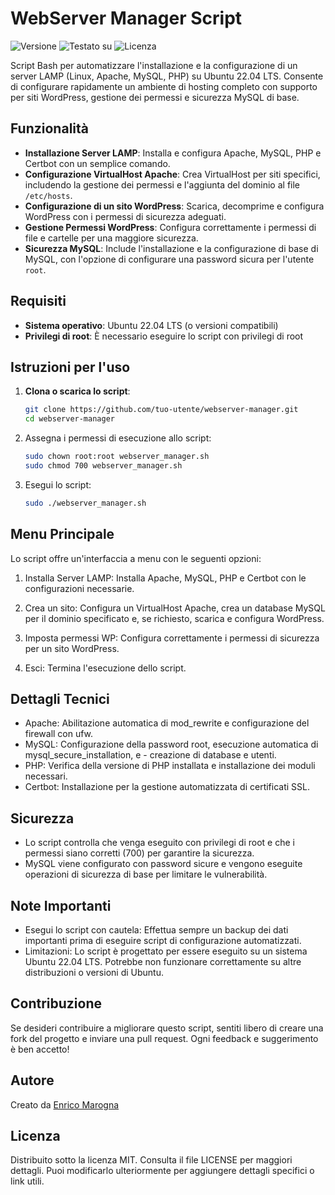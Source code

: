 # WebServer Manager Script

![Versione](https://img.shields.io/badge/Versione-1.4-blue)
![Testato su](https://img.shields.io/badge/Testato%20su-Ubuntu%2022.04%20LTS-orange)
![Licenza](https://img.shields.io/badge/Licenza-MIT-green)

Script Bash per automatizzare l'installazione e la configurazione di un server LAMP (Linux, Apache, MySQL, PHP) su Ubuntu 22.04 LTS. Consente di configurare rapidamente un ambiente di hosting completo con supporto per siti WordPress, gestione dei permessi e sicurezza MySQL di base.

## Funzionalità

- **Installazione Server LAMP**: Installa e configura Apache, MySQL, PHP e Certbot con un semplice comando.
- **Configurazione VirtualHost Apache**: Crea VirtualHost per siti specifici, includendo la gestione dei permessi e l'aggiunta del dominio al file `/etc/hosts`.
- **Configurazione di un sito WordPress**: Scarica, decomprime e configura WordPress con i permessi di sicurezza adeguati.
- **Gestione Permessi WordPress**: Configura correttamente i permessi di file e cartelle per una maggiore sicurezza.
- **Sicurezza MySQL**: Include l'installazione e la configurazione di base di MySQL, con l'opzione di configurare una password sicura per l'utente `root`.

## Requisiti

- **Sistema operativo**: Ubuntu 22.04 LTS (o versioni compatibili)
- **Privilegi di root**: È necessario eseguire lo script con privilegi di root

## Istruzioni per l'uso

1. **Clona o scarica lo script**:  
   ```bash
   git clone https://github.com/tuo-utente/webserver-manager.git
   cd webserver-manager

2. Assegna i permessi di esecuzione allo script:

   ```bash
   sudo chown root:root webserver_manager.sh
   sudo chmod 700 webserver_manager.sh
   ```

3. Esegui lo script:
   
   ```bash
   sudo ./webserver_manager.sh
   ```

## Menu Principale

Lo script offre un'interfaccia a menu con le seguenti opzioni:

1. Installa Server LAMP:
   Installa Apache, MySQL, PHP e Certbot con le configurazioni necessarie.

2. Crea un sito:
    Configura un VirtualHost Apache, crea un database MySQL per il dominio specificato e, se richiesto, scarica e configura WordPress.

3. Imposta permessi WP:
    Configura correttamente i permessi di sicurezza per un sito WordPress.

4. Esci:
    Termina l'esecuzione dello script.

## Dettagli Tecnici

- Apache: Abilitazione automatica di mod_rewrite e configurazione del firewall con ufw.
- MySQL: Configurazione della password root, esecuzione automatica di mysql_secure_installation, e - creazione di database e utenti.
- PHP: Verifica della versione di PHP installata e installazione dei moduli necessari.
- Certbot: Installazione per la gestione automatizzata di certificati SSL.

## Sicurezza

- Lo script controlla che venga eseguito con privilegi di root e che i permessi siano corretti (700) per garantire la sicurezza.
- MySQL viene configurato con password sicure e vengono eseguite operazioni di sicurezza di base per limitare le vulnerabilità.

## Note Importanti

- Esegui lo script con cautela: Effettua sempre un backup dei dati importanti prima di eseguire script di configurazione automatizzati.
- Limitazioni: Lo script è progettato per essere eseguito su un sistema Ubuntu 22.04 LTS. Potrebbe non funzionare correttamente su altre distribuzioni o versioni di Ubuntu.

## Contribuzione

Se desideri contribuire a migliorare questo script, sentiti libero di creare una fork del progetto e inviare una pull request. Ogni feedback e suggerimento è ben accetto!

## Autore

Creato da [Enrico Marogna](https://enricomarogna.com/)

## Licenza

Distribuito sotto la licenza MIT. Consulta il file LICENSE per maggiori dettagli.
Puoi modificarlo ulteriormente per aggiungere dettagli specifici o link utili.